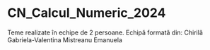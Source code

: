 # CN_Calcul_Numeric_2024

Teme realizate în echipe de 2 persoane.
Echipă formată din:
  Chirilă Gabriela-Valentina
  Mistreanu Emanuela
